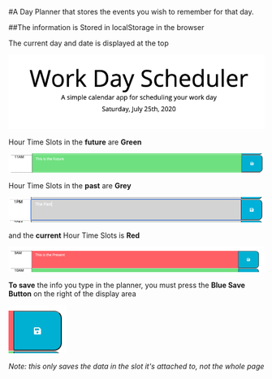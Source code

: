 #A Day Planner that stores the events you wish to remember for that day.

##The information is Stored in localStorage in the browser

The current day and date is displayed at the top

![Day and Date displayed](./Screenshots/DateDisplay.png)

Hour Time Slots in the **future** are **Green**

![Future Time Slots](./Screenshots/future.png)

Hour Time Slots in the **past** are **Grey** 

![Past Time Slots](./Screenshots/past.png)

and the **current** Hour Time Slots is **Red**

![Current Time Slot](./Screenshots/CurrentTime.png)

**To save** the info you type in the planner, you must press the **Blue Save Button** on the right of the display area

![The Blue Save Button](./Screenshots/saveButton.png)

*Note: this only saves the data in the slot it's attached to, not the whole page*